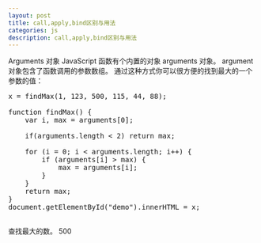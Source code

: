 ```yaml
---
layout: post
title: call,apply,bind区别与用法
categories: js
description: call,apply,bind区别与用法
---
```

 Arguments 对象
JavaScript 函数有个内置的对象 arguments 对象。
argument 对象包含了函数调用的参数数组。
通过这种方式你可以很方便的找到最大的一个参数的值：
 
 
<pre>
x = findMax(1, 123, 500, 115, 44, 88);
 
function findMax() {
    var i, max = arguments[0];
    
    if(arguments.length < 2) return max;
 
    for (i = 0; i < arguments.length; i++) {
        if (arguments[i] > max) {
            max = arguments[i];
        }
    }
    return max;
}
document.getElementById("demo").innerHTML = x;
 
</pre>
 
 查找最大的数。 
 500
 